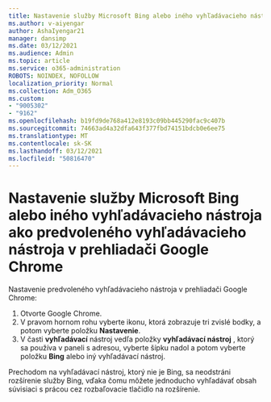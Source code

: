 ```yaml
---
title: Nastavenie služby Microsoft Bing alebo iného vyhľadávacieho nástroja ako predvoleného vyhľadávacieho nástroja v prehliadači Google Chrome
ms.author: v-aiyengar
author: AshaIyengar21
manager: dansimp
ms.date: 03/12/2021
ms.audience: Admin
ms.topic: article
ms.service: o365-administration
ROBOTS: NOINDEX, NOFOLLOW
localization_priority: Normal
ms.collection: Adm_O365
ms.custom:
- "9005302"
- "9162"
ms.openlocfilehash: b19fd9de768a412e8193c09bb445290fac9c407b
ms.sourcegitcommit: 74663ad4a32dfa643f377fbd74151bdcb0e6ee75
ms.translationtype: MT
ms.contentlocale: sk-SK
ms.lasthandoff: 03/12/2021
ms.locfileid: "50816470"
---
```

# <a name="set-microsoft-bing-or-another-search-engine-as-the-default-search-engine-in-google-chrome"></a>Nastavenie služby Microsoft Bing alebo iného vyhľadávacieho nástroja ako predvoleného vyhľadávacieho nástroja v prehliadači Google Chrome

Nastavenie predvoleného vyhľadávacieho nástroja v prehliadači Google Chrome:

1. Otvorte Google Chrome.
1. V pravom hornom rohu vyberte ikonu, ktorá zobrazuje tri zvislé bodky, a potom vyberte položku **Nastavenie**.
1. V časti **vyhľadávací** nástroj vedľa položky **vyhľadávací nástroj** , ktorý sa používa v paneli s adresou, vyberte šípku nadol a potom vyberte položku **Bing** alebo iný vyhľadávací nástroj.

Prechodom na vyhľadávací nástroj, ktorý nie je Bing, sa neodstráni rozšírenie služby Bing, vďaka čomu môžete jednoducho vyhľadávať obsah súvisiaci s prácou cez rozbaľovacie tlačidlo na rozšírenie.
